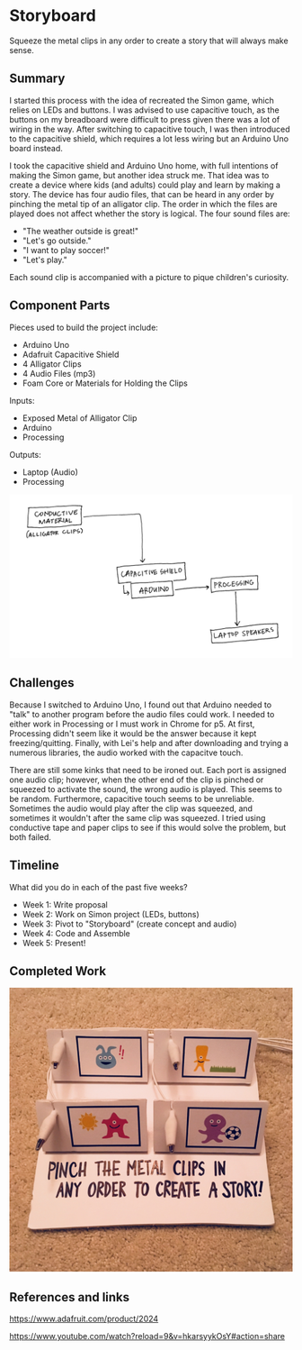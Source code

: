 
# Storyboard

Squeeze the metal clips in any order to create a story that will always make sense.

## Summary

I started this process with the idea of recreated the Simon game, which relies on LEDs and buttons. I was advised to use capacitive touch, as the buttons on my breadboard were difficult to press given there was a lot of wiring in the way. After switching to capacitive touch, I was then introduced to the capacitive shield, which requires a lot less wiring but an Arduino Uno board instead.

I took the capacitive shield and Arduino Uno home, with full intentions of making the Simon game, but another idea struck me. That idea was to create a device where kids (and adults) could play and learn by making a story. The device has four audio files, that can be heard in any order by pinching the metal tip of an alligator clip. The order in which the files are played does not affect whether the story is logical. The four sound files are:

- "The weather outside is great!"
- "Let's go outside."
- "I want to play soccer!"
- "Let's play."

Each sound clip is accompanied with a picture to pique children's curiosity.

## Component Parts

Pieces used to build the project include:
- Arduino Uno
- Adafruit Capacitive Shield
- 4 Alligator Clips
- 4 Audio Files (mp3)
- Foam Core or Materials for Holding the Clips

Inputs:
- Exposed Metal of Alligator Clip
- Arduino 
- Processing

Outputs:
- Laptop (Audio)
- Processing

<img src="blockdiagram.jpg">

## Challenges

Because I switched to Arduino Uno, I found out that Arduino needed to "talk" to another program before the audio files could work. I needed to either work in Processing or I must work in Chrome for p5. At first, Processing didn't seem like it would be the answer because it kept freezing/quitting. Finally, with Lei's help and after downloading and trying a numerous libraries, the audio worked with the capacitve touch.

There are still some kinks that need to be ironed out. Each port is assigned one audio clip; however, when the other end of the clip is pinched or squeezed to activate the sound, the wrong audio is played. This seems to be random. Furthermore, capacitive touch seems to be unreliable. Sometimes the audio would play after the clip was squeezed, and sometimes it wouldn't after the same clip was squeezed. I tried using conductive tape and paper clips to see if this would solve the problem, but both failed.

## Timeline

What did you do in each of the past five weeks?

- Week 1: Write proposal
- Week 2: Work on Simon project (LEDs, buttons)
- Week 3: Pivot to "Storyboard" (create concept and audio)
- Week 4: Code and Assemble
- Week 5: Present!

## Completed Work

<img src="storyboard.jpg">

## References and links

https://www.adafruit.com/product/2024

https://www.youtube.com/watch?reload=9&v=hkarsyykOsY#action=share
